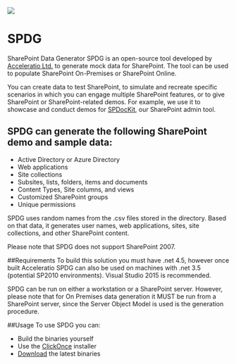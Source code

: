 [<img src="https://cloud.githubusercontent.com/assets/19644161/16901791/945c8cd8-4c4d-11e6-8858-4dc084223af3.png">](https://github.com/Acceleratio/SPDG/raw/master/releases/binaries/SPDG.zip)
# SPDG
SharePoint Data Generator
SPDG is an open-source tool developed by [Acceleratio Ltd.](https://acceleratio.net/) to generate mock data for SharePoint. The tool can be used to populate SharePoint On-Premises or SharePoint Online. 

You can create data to test SharePoint, to simulate and recreate specific scenarios in which you can engage multiple SharePoint features, or to give SharePoint or SharePoint-related demos. For example, we use it to showcase and conduct demos for [SPDocKit](https://www.spdockit.com/), our SharePoint admin tool.

## SPDG can generate the following SharePoint demo and sample data: 
* Active Directory or Azure Directory 
* Web applications
* Site collections
* Subsites, lists, folders, items and documents 
* Content Types, Site columns, and views
* Customized SharePoint groups
* Unique permissions 

SPDG uses random names from the .csv files stored in the directory. Based on that data, it generates user names, web applications, sites, site collections, and other SharePoint content. 

Please note that SPDG does not support SharePoint 2007. 

##Requirements
To build this solution you must have .net 4.5, however once built Acceleratio SPDG can also be used on machines with .net 3.5 (potential SP2010 environments). Visual Studio 2015 is recommended.

SPDG can be run on either a workstation or a SharePoint server. However, please note that for On Premises data generation it MUST be run from a SharePoint server, since the Server Object Model is used is the generation procedure. 

##Usage
To use SPDG you can:
* Build the binaries yourself
* Use the [ClickOnce](https://github.com/Acceleratio/SPDG/raw/master/releases/ClickOnce/setup.exe) installer
* [Download](https://github.com/Acceleratio/SPDG/raw/master/releases/binaries/SPDG.zip) the latest binaries

